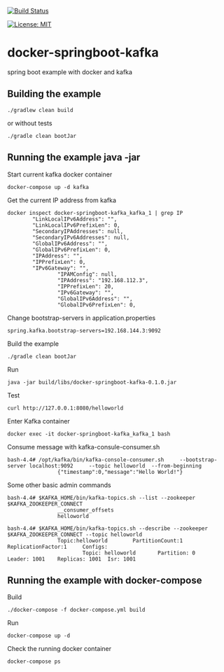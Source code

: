 [![Build Status](https://travis-ci.org/claudioaltamura/docker-springboot-kafka.svg?branch=master)](https://travis-ci.org/claudioaltamura/docker-springboot-kafka)

[![License: MIT](https://img.shields.io/badge/License-MIT-yellow.svg)](https://opensource.org/licenses/MIT)

# docker-springboot-kafka
spring boot example with docker and kafka

## Building the example

	./gradlew clean build

or without tests

	./gradle clean bootJar

## Running the example java -jar 

Start current kafka docker container

	docker-compose up -d kafka

Get the current IP address from kafka

	docker inspect docker-springboot-kafka_kafka_1 | grep IP
            "LinkLocalIPv6Address": "",
            "LinkLocalIPv6PrefixLen": 0,
            "SecondaryIPAddresses": null,
            "SecondaryIPv6Addresses": null,
            "GlobalIPv6Address": "",
            "GlobalIPv6PrefixLen": 0,
            "IPAddress": "",
            "IPPrefixLen": 0,
            "IPv6Gateway": "",
                    "IPAMConfig": null,
                    "IPAddress": "192.168.112.3",
                    "IPPrefixLen": 20,
                    "IPv6Gateway": "",
                    "GlobalIPv6Address": "",
                    "GlobalIPv6PrefixLen": 0,

Change bootstrap-servers in application.properties

	spring.kafka.bootstrap-servers=192.168.144.3:9092

Build the example

	./gradle clean bootJar

Run

	java -jar build/libs/docker-springboot-kafka-0.1.0.jar

Test

	curl http://127.0.0.1:8080/helloworld
	

Enter Kafka container	

	docker exec -it docker-springboot-kafka_kafka_1 bash
 
Consume message with kafka-consule-consumer.sh
 
    bash-4.4# /opt/kafka/bin/kafka-console-consumer.sh     --bootstrap-server localhost:9092     --topic helloworld  --from-beginning
                    {"timestamp":0,"message":"Hello World!"}

Some other basic admin commands

    bash-4.4# $KAFKA_HOME/bin/kafka-topics.sh --list --zookeeper $KAFKA_ZOOKEEPER_CONNECT
                    __consumer_offsets
                    helloworld

    bash-4.4# $KAFKA_HOME/bin/kafka-topics.sh --describe --zookeeper $KAFKA_ZOOKEEPER_CONNECT --topic helloworld
                    Topic:helloworld        PartitionCount:1        ReplicationFactor:1     Configs:
                            Topic: helloworld       Partition: 0    Leader: 1001    Replicas: 1001  Isr: 1001

                         
## Running the example with docker-compose

Build

	./docker-compose -f docker-compose.yml build

Run

	docker-compose up -d 
	


Check the running docker container

	docker-compose ps

                            
